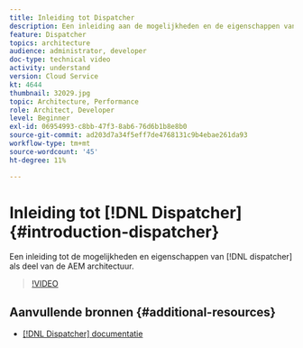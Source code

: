```yaml
---
title: Inleiding tot Dispatcher
description: Een inleiding aan de mogelijkheden en de eigenschappen van de verzender als deel van de AEM architectuur.
feature: Dispatcher
topics: architecture
audience: administrator, developer
doc-type: technical video
activity: understand
version: Cloud Service
kt: 4644
thumbnail: 32029.jpg
topic: Architecture, Performance
role: Architect, Developer
level: Beginner
exl-id: 06954993-c8bb-47f3-8ab6-76d6b1b8e8b0
source-git-commit: ad203d7a34f5eff7de4768131c9b4ebae261da93
workflow-type: tm+mt
source-wordcount: '45'
ht-degree: 11%

---
```


# Inleiding tot [!DNL Dispatcher] {#introduction-dispatcher}

Een inleiding tot de mogelijkheden en eigenschappen van [!DNL dispatcher] als deel van de AEM architectuur.

>[!VIDEO](https://video.tv.adobe.com/v/32029/?quality=12&learn=on)

## Aanvullende bronnen {#additional-resources}

* [[!DNL Dispatcher] documentatie](https://experienceleague.adobe.com/docs/experience-manager-dispatcher/using/dispatcher.html)
